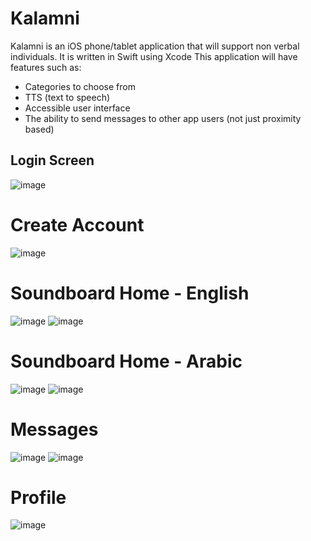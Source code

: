# Kalamni

Kalamni is an iOS phone/tablet application that will support non verbal individuals. It is written in Swift using Xcode
This application will have features such as:
- Categories to choose from
- TTS (text to speech)
- Accessible user interface
- The ability to send messages to other app users (not just proximity based)

## Login Screen
![image](https://github.com/ClaraChahla/Kalamni/assets/91515439/b284b443-394e-4ce3-8e81-5789be12a824)

# Create Account
![image](https://github.com/ClaraChahla/Kalamni/assets/91515439/0d852535-3ac9-4c20-8f51-54a8a3266060)

# Soundboard Home - English
![image](https://github.com/ClaraChahla/Kalamni/assets/91515439/e02e42d3-9139-4f81-ae44-b4f9f6fa9ec3) ![image](https://github.com/ClaraChahla/Kalamni/assets/91515439/3c953f38-34bb-4bd0-b65b-2695a58b8839)

# Soundboard Home - Arabic
![image](https://github.com/ClaraChahla/Kalamni/assets/91515439/e94582af-0894-4d73-836d-053cdebc247c) ![image](https://github.com/ClaraChahla/Kalamni/assets/91515439/7fc7d5cf-679f-4676-bd6d-36592e3bf2fe)

# Messages
![image](https://github.com/ClaraChahla/Kalamni/assets/91515439/7b2ff701-05b6-4680-8af4-476c0df9f292) ![image](https://github.com/ClaraChahla/Kalamni/assets/91515439/f94cedc0-c8b9-40be-a234-038842eab2b9)


# Profile
![image](https://github.com/ClaraChahla/Kalamni/assets/91515439/e6c0500f-bbe5-499f-b20c-c15a2f85c1b5)
